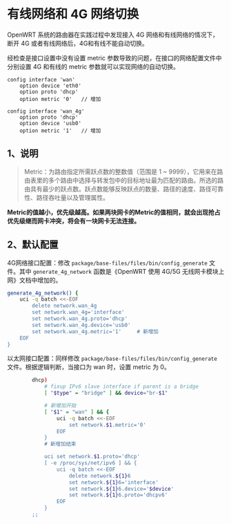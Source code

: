 # 有线网络和 4G 网络切换

OpenWRT 系统的路由器在实践过程中发现接入 4G 网络和有线网络的情况下，断开 4G 或者有线网络后，4G和有线不能自动切换。

经检查是接口设置中没有设置 metric 参数导致的问题，在接口的网络配置文件中分别设置 4G 和有线的 metric 参数就可以实现网络的自动切换。

```shell
config interface 'wan'
	option device 'eth0'
	option proto 'dhcp'
	option metric '0'   // 增加

config interface 'wan_4g'
	option proto 'dhcp'
	option device 'usb0'
	option metric '1'   // 增加
```

## 1、说明

> Metric：为路由指定所需跃点数的整数值（范围是 1 ~ 9999），它用来在路由表里的多个路由中选择与转发包中的目标地址最为匹配的路由。所选的路由具有最少的跃点数。跃点数能够反映跃点的数量、路径的速度、路径可靠性、路径吞吐量以及管理属性。

**Metric的值越小，优先级越高。如果两块网卡的Metric的值相同，就会出现抢占优先级继而网卡冲突，将会有一块网卡无法连接。**

## 2、默认配置

4G网络接口配置：修改 `package/base-files/files/bin/config_generate` 文件。其中 `generate_4g_network` 函数是《OpenWRT 使用 4G/5G 无线网卡模块上网》文档中增加的。

```bash
generate_4g_network() {
	uci -q batch <<-EOF
		delete network.wan_4g
		set network.wan_4g='interface'
		set network.wan_4g.proto='dhcp'
		set network.wan_4g.device='usb0'
		set network.wan_4g.metric='1'     # 新增加
	EOF
}
```

以太网接口配置：同样修改 `package/base-files/files/bin/config_generate` 文件。根据逻辑判断，当接口为 wan 时，设置 metric 为 0。

```bash
		dhcp)
			# fixup IPv6 slave interface if parent is a bridge
			[ "$type" = "bridge" ] && device="br-$1"

            # 新增加开始
			[ "$1" = "wan" ] && {
				uci -q batch <<-EOF
					set network.$1.metric='0'
				EOF
			}
            # 新增加结束

			uci set network.$1.proto='dhcp'
			[ -e /proc/sys/net/ipv6 ] && {
				uci -q batch <<-EOF
					delete network.${1}6
					set network.${1}6='interface'
					set network.${1}6.device='$device'
					set network.${1}6.proto='dhcpv6'
				EOF
			}
		;;
```
